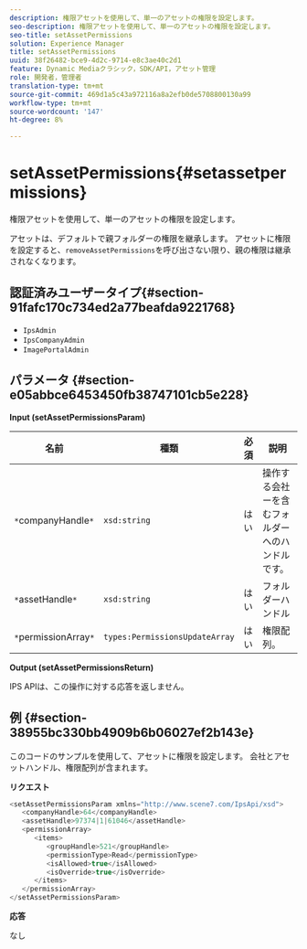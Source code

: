 ```yaml
---
description: 権限アセットを使用して、単一のアセットの権限を設定します。
seo-description: 権限アセットを使用して、単一のアセットの権限を設定します。
seo-title: setAssetPermissions
solution: Experience Manager
title: setAssetPermissions
uuid: 38f26482-bce9-4d2c-9714-e8c3ae40c2d1
feature: Dynamic Mediaクラシック，SDK/API，アセット管理
role: 開発者，管理者
translation-type: tm+mt
source-git-commit: 469d1a5c43a972116a8a2efb0de5708800130a99
workflow-type: tm+mt
source-wordcount: '147'
ht-degree: 8%

---
```



# setAssetPermissions{#setassetpermissions}

権限アセットを使用して、単一のアセットの権限を設定します。

アセットは、デフォルトで親フォルダーの権限を継承します。 アセットに権限を設定すると、`removeAssetPermissions`を呼び出さない限り、親の権限は継承されなくなります。

## 認証済みユーザータイプ{#section-91fafc170c734ed2a77beafda9221768}

* `IpsAdmin`
* `IpsCompanyAdmin`
* `ImagePortalAdmin`

## パラメータ {#section-e05abbce6453450fb38747101cb5e228}

**Input (setAssetPermissionsParam)**

| 名前 | 種類 | 必須 | 説明 |
|---|---|---|---|
| `*`companyHandle`*` | `xsd:string` | はい | 操作する会社ーを含むフォルダーへのハンドルです。 |
| `*`assetHandle`*` | `xsd:string` | はい | フォルダーハンドル |
| `*`permissionArray`*` | `types:PermissionsUpdateArray` | はい | 権限配列。 |

**Output (setAssetPermissionsReturn)**

IPS APIは、この操作に対する応答を返しません。

## 例 {#section-38955bc330bb4909b6b06027ef2b143e}

このコードのサンプルを使用して、アセットに権限を設定します。 会社とアセットハンドル、権限配列が含まれます。

**リクエスト**

```java
<setAssetPermissionsParam xmlns="http://www.scene7.com/IpsApi/xsd">
   <companyHandle>64</companyHandle>
   <assetHandle>97374|1|61046</assetHandle>
   <permissionArray>
      <items>
         <groupHandle>521</groupHandle>
         <permissionType>Read</permissionType>
         <isAllowed>true</isAllowed>
         <isOverride>true</isOverride>
      </items>
   </permissionArray>
</setAssetPermissionsParam>
```

**応答**

なし

